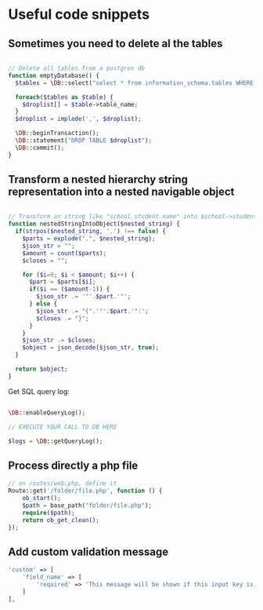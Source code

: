 # Useful code snippets #

## Sometimes you need to delete al the tables ##

```php

// Delete all tables from a postgres db
function emptyDatabase() {
  $tables = \DB::select("select * from information_schema.tables WHERE table_schema='public'");

  foreach($tables as $table) {
    $droplist[] = $table->table_name;
  }
  $droplist = implode(',', $droplist);

  \DB::beginTransaction();
  \DB::statement("DROP TABLE $droplist");
  \DB::commit();
}
```

## Transform a nested hierarchy string representation into a nested navigable object ##

```php

// Transform an string like "school.student.name" into $school->student->name
function nestedStringIntoObject($nested_string) {
  if(strpos($nested_string, '.') !== false) {
    $parts = explode(".", $nested_string);
    $json_str = "";
    $amount = count($parts);
    $closes = "";

    for ($i=0; $i < $amount; $i++) {
      $part = $parts[$i];
      if($i == ($amount-1)) {
        $json_str .= '"'.$part.'"';
      } else {
        $json_str .= "{".'"'.$part.'":';
        $closes .= "}";
      }
    }
    $json_str .= $closes;
    $object = json_decode($json_str, true);
  }

  return $object;
}
```
Get SQL query log:

```php

\DB::enableQueryLog();

// EXECUTE YOUR CALL TO DB HERE

$logs = \DB::getQueryLog();

```
## Process directly a php file ##

```php
// on routes/web.php, define it
Route::get('/folder/file.php', function () {
    ob_start();
    $path = base_path("folder/file.php");
    require($path);
    return ob_get_clean();
});
```

## Add custom validation message ##

```php
'custom' => [
    'field_name' => [
        'required' => 'This message will be shown if this input key is empty',
    ]
],
```






